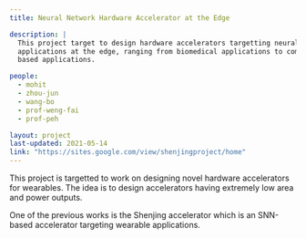 ```yaml
---
title: Neural Network Hardware Accelerator at the Edge

description: |
  This project target to design hardware accelerators targetting neural network
  applications at the edge, ranging from biomedical applications to computer-vision
  based applications.

people:
  - mohit
  - zhou-jun
  - wang-bo
  - prof-weng-fai
  - prof-peh

layout: project
last-updated: 2021-05-14
link: "https://sites.google.com/view/shenjingproject/home"
---
```


This project is targetted to work on designing novel hardware accelerators
for wearables. The idea is to design accelerators having extremely low area
and power outputs.

One of the previous works is the Shenjing accelerator which is an SNN-based 
accelerator targeting wearable applications.

